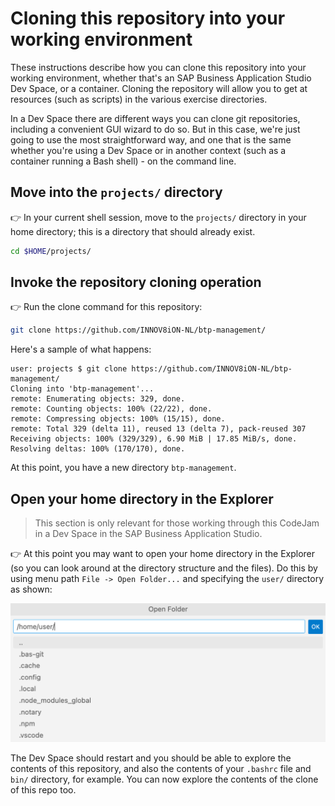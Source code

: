 # Cloning this repository into your working environment

These instructions describe how you can clone this repository into your working environment, whether that's an SAP Business Application Studio Dev Space, or a container. Cloning the repository will allow you to get at resources (such as scripts) in the various exercise directories.

In a Dev Space there are different ways you can clone git repositories, including a convenient GUI wizard to do so. But in this case, we're just going to use the most straightforward way, and one that is the same whether you're using a Dev Space or in another context (such as a container running a Bash shell) - on the command line.

## Move into the `projects/` directory

👉 In your current shell session, move to the `projects/` directory in your home directory; this is a directory that should already exist.

```bash
cd $HOME/projects/
```

## Invoke the repository cloning operation

👉 Run the clone command for this repository:

```bash
git clone https://github.com/INNOV8iON-NL/btp-management/
```

Here's a sample of what happens:

```text
user: projects $ git clone https://github.com/INNOV8iON-NL/btp-management/
Cloning into 'btp-management'...
remote: Enumerating objects: 329, done.
remote: Counting objects: 100% (22/22), done.
remote: Compressing objects: 100% (15/15), done.
remote: Total 329 (delta 11), reused 13 (delta 7), pack-reused 307
Receiving objects: 100% (329/329), 6.90 MiB | 17.85 MiB/s, done.
Resolving deltas: 100% (170/170), done.
```

At this point, you have a new directory `btp-management`.

## Open your home directory in the Explorer

> This section is only relevant for those working through this CodeJam in a Dev Space in the SAP Business Application Studio.

👉 At this point you may want to open your home directory in the Explorer (so you can look around at the directory structure and the files). Do this by using menu path `File -> Open Folder...` and specifying the `user/` directory as shown:

![opening the user directory](assets/open-user-dir.png)

The Dev Space should restart and you should be able to explore the contents of this repository, and also the contents of your `.bashrc` file and `bin/` directory, for example. You can now explore the contents of the clone of this repo too.
